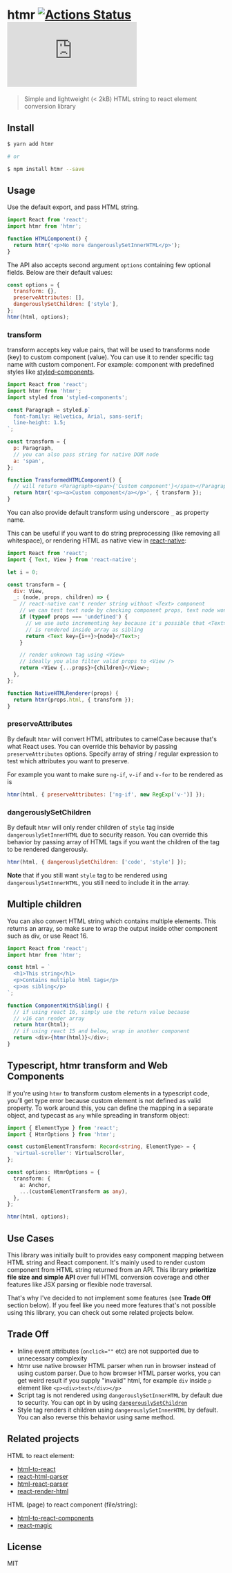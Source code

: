 # htmr [![Actions Status](https://github.com/pveyes/htmr/workflows/test/badge.svg)](https://github.com/pveyes/htmr/actions) [![bundle size](http://img.badgesize.io/https://unpkg.com/htmr/lib/htmr.browser.js?compression=gzip)](https://unpkg.com/htmr/lib/htmr.browser.js)

> Simple and lightweight (< 2kB) HTML string to react element conversion library

## Install

```sh
$ yarn add htmr

# or

$ npm install htmr --save
```

## Usage

Use the default export, and pass HTML string.

```js
import React from 'react';
import htmr from 'htmr';

function HTMLComponent() {
  return htmr('<p>No more dangerouslySetInnerHTML</p>');
}
```

The API also accepts second argument `options` containing few optional fields. Below are their default values:

```js
const options = {
  transform: {},
  preserveAttributes: [],
  dangerouslySetChildren: ['style'],
};
htmr(html, options);
```

### transform

transform accepts key value pairs, that will be used to transforms node (key) to custom component (value). You can use it to render specific tag name with custom component. For example: component with
predefined styles like
[styled-components](https://github.com/styled-components/styled-components).

```js
import React from 'react';
import htmr from 'htmr';
import styled from 'styled-components';

const Paragraph = styled.p`
  font-family: Helvetica, Arial, sans-serif;
  line-height: 1.5;
`;

const transform = {
  p: Paragraph,
  // you can also pass string for native DOM node
  a: 'span',
};

function TransformedHTMLComponent() {
  // will return <Paragraph><span>{'Custom component'}</span></Paragraph>
  return htmr('<p><a>Custom component</a></p>', { transform });
}
```

You can also provide default transform using underscore `_` as property name.

This can be useful if you want to do string preprocessing (like removing all whitespace), or rendering HTML as native view in [react-native](https://github.com/facebook/react-native):

```js
import React from 'react';
import { Text, View } from 'react-native';

let i = 0;

const transform = {
  div: View,
  _: (node, props, children) => {
    // react-native can't render string without <Text> component
    // we can test text node by checking component props, text node won't have them
    if (typeof props === 'undefined') {
      // we use auto incrementing key because it's possible that <Text>
      // is rendered inside array as sibling
      return <Text key={i++}>{node}</Text>;
    }

    // render unknown tag using <View>
    // ideally you also filter valid props to <View />
    return <View {...props}>{children}</View>;
  },
};

function NativeHTMLRenderer(props) {
  return htmr(props.html, { transform });
}
```

### preserveAttributes

By default `htmr` will convert HTML attributes to camelCase because that's what React uses. You can override this behavior by passing `preserveAttributes` options. Specify array of string / regular expression to test which attributes you want to preserve.

For example you want to make sure `ng-if`, `v-if` and `v-for` to be rendered as is

```js
htmr(html, { preserveAttributes: ['ng-if', new RegExp('v-')] });
```

### dangerouslySetChildren

By default `htmr` will only render children of `style` tag inside `dangerouslySetInnerHTML` due to security reason. You can override this behavior by passing array of HTML tags if you want the children of the tag to be rendered dangerously.

```js
htmr(html, { dangerouslySetChildren: ['code', 'style'] });
```

**Note** that if you still want `style` tag to be rendered using `dangerouslySetInnerHTML`, you still need to include it in the array.

## Multiple children

You can also convert HTML string which contains multiple elements. This returns
an array, so make sure to wrap the output inside other component such as div, or
use React 16.

```js
import React from 'react';
import htmr from 'htmr';

const html = `
  <h1>This string</h1>
  <p>Contains multiple html tags</p>
  <p>as sibling</p>
`;

function ComponentWithSibling() {
  // if using react 16, simply use the return value because
  // v16 can render array
  return htmr(html);
  // if using react 15 and below, wrap in another component
  return <div>{htmr(html)}</div>;
}
```

## Typescript, htmr transform and Web Components

If you're using `htmr` to transform custom elements in a typescript code, you'll get type error because custom element is not defined as valid property. To work around this, you can define the mapping in a separate object, and typecast as `any` while spreading in transform object:

```ts
import { ElementType } from 'react';
import { HtmrOptions } from 'htmr';

const customElementTransform: Record<string, ElementType> = {
  'virtual-scroller': VirtualScroller,
};

const options: HtmrOptions = {
  transform: {
    a: Anchor,
    ...(customElementTransform as any),
  },
};

htmr(html, options);
```

## Use Cases

This library was initially built to provides easy component mapping between HTML
string and React component. It's mainly used to render custom
component from HTML string returned from an API. This library **prioritize
file size and simple API** over full HTML conversion coverage and other features
like JSX parsing or flexible node traversal.

That's why I've decided to not implement some features (see **Trade Off**
section below). If you feel like you need more features that's not possible
using this library, you can check out some related projects below.

## Trade Off

- Inline event attributes (`onclick=""` etc) are not supported due to unnecessary complexity
- htmr use native browser HTML parser when run in browser instead of using custom parser. Due to how browser HTML parser works, you can get weird result if you supply "invalid" html, for example `div` inside `p` element like `<p><div>text</div></p>`
- Script tag is not rendered using `dangerouslySetInnerHTML` by default due to security. You can opt in by using [`dangerouslySetChildren`](#dangerouslysetchildren)
- Style tag renders it children using `dangerouslySetInnerHTML` by default. You can also reverse this behavior using same method.

## Related projects

HTML to react element:

- [html-to-react](https://github.com/aknuds1/html-to-react)
- [react-html-parser](https://github.com/wrakky/react-html-parser)
- [html-react-parser](https://github.com/remarkablemark/html-react-parser)
- [react-render-html](https://github.com/noraesae/react-render-html)

HTML (page) to react component (file/string):

- [html-to-react-components](https://github.com/roman01la/html-to-react-components)
- [react-magic](https://github.com/reactjs/react-magic)

## License

MIT

